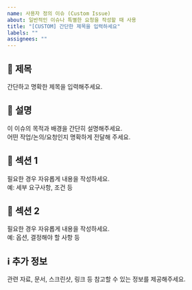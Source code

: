 ```yaml
---
name: 사용자 정의 이슈 (Custom Issue)
about: 일반적인 이슈나 특별한 요청을 작성할 때 사용
title: "[CUSTOM] 간단한 제목을 입력하세요"
labels: ""
assignees: ""
---
```


## 📝 제목

간단하고 명확한 제목을 입력해주세요.

## 📄 설명

이 이슈의 목적과 배경을 간단히 설명해주세요.  
어떤 작업/논의/요청인지 명확하게 전달해 주세요.

## 🔹 섹션 1

필요한 경우 자유롭게 내용을 작성하세요.  
예: 세부 요구사항, 조건 등

## 🔸 섹션 2

필요한 경우 자유롭게 내용을 작성하세요.  
예: 옵션, 결정해야 할 사항 등

## ℹ️ 추가 정보

관련 자료, 문서, 스크린샷, 링크 등 참고할 수 있는 정보를 제공해주세요.
